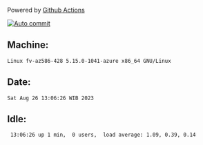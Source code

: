 Powered by [Github Actions](https://github.com/features/actions)

[![Auto commit](https://github.com/hiage/workstation/workflows/Auto%20commit/badge.svg)](https://github.com/hiage/workstation/actions?query=workflow%3A%22Auto+commit%22)

## Machine:
```
Linux fv-az586-428 5.15.0-1041-azure x86_64 GNU/Linux
```
## Date:
```
Sat Aug 26 13:06:26 WIB 2023
```
## Idle:
```
 13:06:26 up 1 min,  0 users,  load average: 1.09, 0.39, 0.14
```
